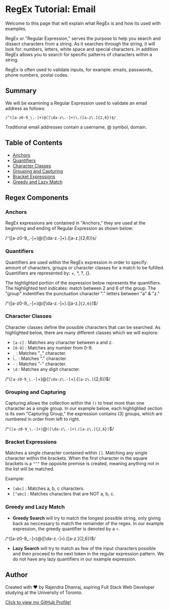 # RegEx Tutorial: Email

Welcome to this page that will explain what RegEx is and how its used with examples. 

RegEx or "Regular Expression," serves the purpose to help you search and dissect characters from a string. As it searches through the string, it will look for: numbers, letters, white space and special characters. In addition RegEx allows you to search for specific patterns of characters within a string.

RegEx is often used to validate inputs, for example: emails, passwords, phone numbers, postal codes.

## Summary

We will be examining a Regular Expression used to validate an email address as follows:

`/^([a-z0-9_\.-]+)@([\da-z\.-]+)\.([a-z\.]{2,6})$/`

Traditional email addresses contain a username, @ symbol, domain. 

## Table of Contents

- [Anchors](#anchors)
- [Quantifiers](#quantifiers)
- [Character Classes](#character-classes)
- [Grouping and Capturing](#grouping-and-capturing)
- [Bracket Expressions](#bracket-expressions)
- [Greedy and Lazy Match](#greedy-and-lazy-match)

## Regex Components

### Anchors

RegEx expressions are contained in "Anchors," they are used at the beginning and ending of Regular Expression as shown below:

/`^`([a-z0-9_\.-]+)@([\da-z\.-]+)\.([a-z\.]{2,6})`$`/

### Quantifiers

Quantifiers are used within the RegEx expression in order to specify: amount of characters, groups or character classes for a match to be fufilled. Quantifiers are represented by: +, *, ?, {}.

The highlighted portion of the expression below represents the quantifiers. The highlighted text indicates: match between 2 and 6 of the group. The "group" indentifies the punctuation character "." letters between "a" & "z."

/^([a-z0-9_\.-]+)@([\da-z\.-]+)\.([a-z\.]`{2,6}`)$/

### Character Classes

Character classes define the possible characters that can be searched. As highlighted below, there are many different classes which we will explore:

* `[a-z]` : Matches any character between a and z.
* `[0-9]` : Matches any number from 0-9.
* `_` : Matches "_" character.
* `\.` : Matches "." character.
* `-` : Matches "-" character.
* `\d` : Matches any digit character.

/^(`[a-z0-9_\.-]`+)@(`[\da-z\.-]`+)\.(`[a-z\.]`{2,6})$/

### Grouping and Capturing

Capturing allows the collection within the `()` to treat more than one character as a single group. In our example below, each highlighted section is its own "Capturing Group," the expression contains (3) groups, which are numbered in order from left to right.

/^`([a-z0-9_\.-]+)`@`([\da-z\.-]+)`\.`([a-z\.]{2,6})`$/

### Bracket Expressions

Matches a single character contained within `[]`. Matching any single character within the brackets. When the first character in the square brackets is a `"^"` the opposite premise is created, meaning anything not in the list will be matched. 

Example:

* `[abc]` : Matches a, b, c characters.
* `[^abc]` : Matches characters that are NOT a, b, c.
 
### Greedy and Lazy Match 

* **Greedy Search** will try to match the longest possible string, only giving back as neccessary to match the remainder of the regex. In our example expression, the greedy quantifier is denoted by a `+`.

/^([a-z0-9_\.-]`+`)@([\da-z\.-]`+`)\.([a-z\.]{2,6})$/

* **Lazy Search** will try to match as few of the input characters possible and then proceed to the next token in the regular expression pattern. We do not have any lazy quantifiers in our example expression. 

## Author

Created with ❤️ by Rajendra Dhanraj, aspiring Full Stack Web Developer studying at the University of Toronto.

[Click to view my GitHub Profile!](https://github.com/Rajendra-Dhanraj)

